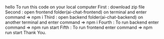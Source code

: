 hello
To run this code on your local computer
First : download zip file
Second : open frontend folder(ai-chat-frontend) on terminal and enter command =>   npm i
Third :  open backend folder(ai-chat-backend) on another terminal and enter command =>   npm i
Fourth : To run backend enter command =>  npm run start
Fifth : To run frontend enter command => npm run start
Thank You.
